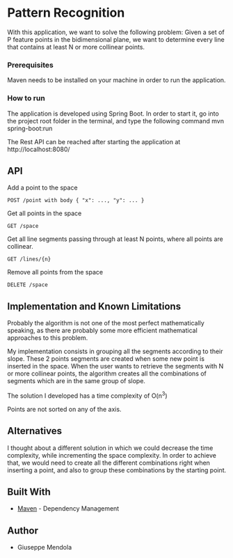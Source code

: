 # Pattern Recognition
With this application, we want to solve the following problem:
Given a set of P feature points in the bidimensional plane, we want to determine every line that contains at least N or more collinear points.

### Prerequisites
Maven needs to be installed on your machine in order to run the application. 

### How to run

The application is developed using Spring Boot.
In order to start it, go into the project root folder in the terminal, and type the following command mvn spring-boot:run 

The Rest API can be reached after starting the application at http://localhost:8080/

## API

Add a point to the space
```
POST /point with body { "x": ..., "y": ... }
```

Get all points in the space
```
GET /space
```

Get all line segments passing through at least N points, where all points are collinear. 
```
GET /lines/{n}
```

Remove all points from the space
```
DELETE /space
```

## Implementation and Known Limitations 

Probably the algorithm is not one of the most perfect mathematically speaking, as there are probably some more efficient mathematical approaches to this problem.


My implementation consists in grouping all the segments according to their slope. These 2 points segments are created when some new point is inserted in the space.
When the user wants to retrieve the segments with N or more collinear points, the algorithm creates all the combinations of segments which are in the same group of slope. 
 
 
The solution I developed has a time complexity of O(n<sup>3</sup>) 

Points are not sorted on any of the axis.


## Alternatives
I thought about a different solution in which we could decrease the time complexity, while incrementing the space complexity. 
In order to achieve that, we would need to create all the different combinations right when inserting a point, and also to group these combinations by the starting point.

## Built With

* [Maven](https://maven.apache.org/) - Dependency Management

## Author

* Giuseppe Mendola